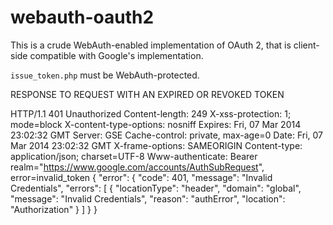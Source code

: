 webauth-oauth2
==============

This is a crude WebAuth-enabled implementation of OAuth 2, that is client-side compatible with Google's implementation.

`issue_token.php` must be WebAuth-protected.


RESPONSE TO REQUEST WITH AN EXPIRED OR REVOKED TOKEN

HTTP/1.1 401 Unauthorized
Content-length: 249
X-xss-protection: 1; mode=block
X-content-type-options: nosniff
Expires: Fri, 07 Mar 2014 23:02:32 GMT
Server: GSE
Cache-control: private, max-age=0
Date: Fri, 07 Mar 2014 23:02:32 GMT
X-frame-options: SAMEORIGIN
Content-type: application/json; charset=UTF-8
Www-authenticate: Bearer realm="https://www.google.com/accounts/AuthSubRequest", error=invalid_token
{
 "error": {
   "code": 401,
   "message": "Invalid Credentials",
   "errors": [
     {
       "locationType": "header",
       "domain": "global",
       "message": "Invalid Credentials",
       "reason": "authError",
       "location": "Authorization"
     }
   ]
 }
}
